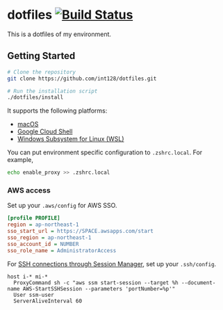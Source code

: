 # dotfiles [![Build Status](https://travis-ci.org/int128/dotfiles.svg?branch=master)](https://travis-ci.org/int128/dotfiles)

This is a dotfiles of my environment.


## Getting Started

```sh
# Clone the repository
git clone https://github.com/int128/dotfiles.git

# Run the installation script
./dotfiles/install
```

It supports the following platforms:

- [macOS](macos)
- [Google Cloud Shell](cloudshell)
- [Windows Subsystem for Linux (WSL)](wsl)

You can put environment specific configuration to `.zshrc.local`.
For example,

```zsh
echo enable_proxy >> .zshrc.local
```

### AWS access

Set up your `.aws/config` for AWS SSO.

```ini
[profile PROFILE]
region = ap-northeast-1
sso_start_url = https://SPACE.awsapps.com/start
sso_region = ap-northeast-1
sso_account_id = NUMBER
sso_role_name = AdministratorAccess
```

For [SSH connections through Session Manager](https://docs.aws.amazon.com/systems-manager/latest/userguide/session-manager-getting-started-enable-ssh-connections.html), set up your `.ssh/config`.

```
host i-* mi-*
  ProxyCommand sh -c "aws ssm start-session --target %h --document-name AWS-StartSSHSession --parameters 'portNumber=%p'"
  User ssm-user
  ServerAliveInterval 60
```
